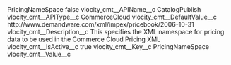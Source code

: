 <?xml version="1.0" encoding="UTF-8"?>
<CustomMetadata xmlns="http://soap.sforce.com/2006/04/metadata" xmlns:xsi="http://www.w3.org/2001/XMLSchema-instance" xmlns:xsd="http://www.w3.org/2001/XMLSchema">
    <label>PricingNameSpace</label>
    <protected>false</protected>
    <values>
        <field>vlocity_cmt__APIName__c</field>
        <value xsi:type="xsd:string">CatalogPublish</value>
    </values>
    <values>
        <field>vlocity_cmt__APIType__c</field>
        <value xsi:type="xsd:string">CommerceCloud</value>
    </values>
    <values>
        <field>vlocity_cmt__DefaultValue__c</field>
        <value xsi:type="xsd:string">http://www.demandware.com/xml/impex/pricebook/2006-10-31</value>
    </values>
    <values>
        <field>vlocity_cmt__Description__c</field>
        <value xsi:type="xsd:string">This specifies the XML namespace for pricing data to be used in the Commerce Cloud Pricing XML</value>
    </values>
    <values>
        <field>vlocity_cmt__IsActive__c</field>
        <value xsi:type="xsd:boolean">true</value>
    </values>
    <values>
        <field>vlocity_cmt__Key__c</field>
        <value xsi:type="xsd:string">PricingNameSpace</value>
    </values>
    <values>
        <field>vlocity_cmt__Value__c</field>
        <value xsi:nil="true"/>
    </values>
</CustomMetadata>

